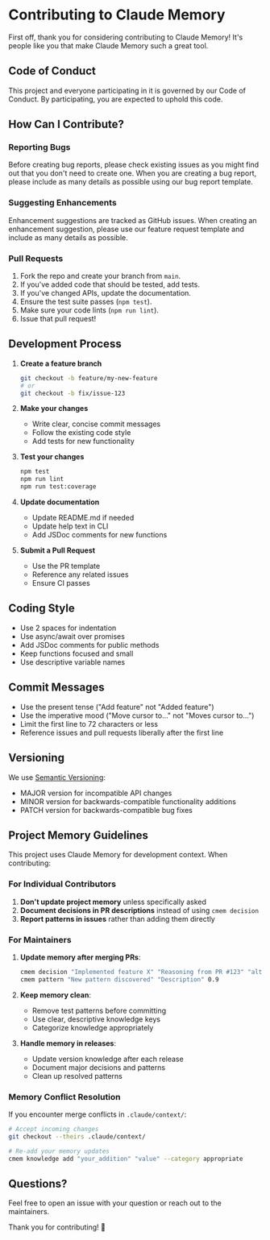 # Contributing to Claude Memory

First off, thank you for considering contributing to Claude Memory! It's people like you that make Claude Memory such a great tool.

## Code of Conduct

This project and everyone participating in it is governed by our Code of Conduct. By participating, you are expected to uphold this code.

## How Can I Contribute?

### Reporting Bugs

Before creating bug reports, please check existing issues as you might find out that you don't need to create one. When you are creating a bug report, please include as many details as possible using our bug report template.

### Suggesting Enhancements

Enhancement suggestions are tracked as GitHub issues. When creating an enhancement suggestion, please use our feature request template and include as many details as possible.

### Pull Requests

1. Fork the repo and create your branch from `main`.
2. If you've added code that should be tested, add tests.
3. If you've changed APIs, update the documentation.
4. Ensure the test suite passes (`npm test`).
5. Make sure your code lints (`npm run lint`).
6. Issue that pull request!

## Development Process

1. **Create a feature branch**
   ```bash
   git checkout -b feature/my-new-feature
   # or
   git checkout -b fix/issue-123
   ```

2. **Make your changes**
   - Write clear, concise commit messages
   - Follow the existing code style
   - Add tests for new functionality

3. **Test your changes**
   ```bash
   npm test
   npm run lint
   npm run test:coverage
   ```

4. **Update documentation**
   - Update README.md if needed
   - Update help text in CLI
   - Add JSDoc comments for new functions

5. **Submit a Pull Request**
   - Use the PR template
   - Reference any related issues
   - Ensure CI passes

## Coding Style

- Use 2 spaces for indentation
- Use async/await over promises
- Add JSDoc comments for public methods
- Keep functions focused and small
- Use descriptive variable names

## Commit Messages

- Use the present tense ("Add feature" not "Added feature")
- Use the imperative mood ("Move cursor to..." not "Moves cursor to...")
- Limit the first line to 72 characters or less
- Reference issues and pull requests liberally after the first line

## Versioning

We use [Semantic Versioning](http://semver.org/):
- MAJOR version for incompatible API changes
- MINOR version for backwards-compatible functionality additions
- PATCH version for backwards-compatible bug fixes

## Project Memory Guidelines

This project uses Claude Memory for development context. When contributing:

### For Individual Contributors

1. **Don't update project memory** unless specifically asked
2. **Document decisions in PR descriptions** instead of using `cmem decision`
3. **Report patterns in issues** rather than adding them directly

### For Maintainers

1. **Update memory after merging PRs**:
   ```bash
   cmem decision "Implemented feature X" "Reasoning from PR #123" "alternatives"
   cmem pattern "New pattern discovered" "Description" 0.9
   ```

2. **Keep memory clean**:
   - Remove test patterns before committing
   - Use clear, descriptive knowledge keys
   - Categorize knowledge appropriately

3. **Handle memory in releases**:
   - Update version knowledge after each release
   - Document major decisions and patterns
   - Clean up resolved patterns

### Memory Conflict Resolution

If you encounter merge conflicts in `.claude/context/`:
```bash
# Accept incoming changes
git checkout --theirs .claude/context/

# Re-add your memory updates
cmem knowledge add "your_addition" "value" --category appropriate
```

## Questions?

Feel free to open an issue with your question or reach out to the maintainers.

Thank you for contributing! 🎉